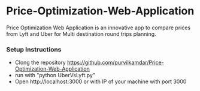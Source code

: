 # Price-Optimization-Web-Application
Price Optimization Web Application is an innovative app to compare prices from Lyft and Uber for Multi destination round trips planning.

### Setup Instructions
  - Clong the repository https://github.com/purvilkamdar/Price-Optimization-Web-Application
  - run with "python UberVsLyft.py"
  - Open http://localhost:3000 or with IP of your machine with port 3000

